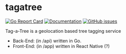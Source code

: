 # tagatree

[![Go Report Card](https://goreportcard.com/badge/github.com/adrianosela/tagatree)](https://goreportcard.com/report/github.com/adrianosela/tagatree/api)
[![Documentation](https://godoc.org/github.com/adrianosela/tagatree/api?status.svg)](https://godoc.org/github.com/adrianosela/tagatree/api)
[![GitHub issues](https://img.shields.io/github/issues/adrianosela/tagatree.svg)](https://github.com/adrianosela/tagatree/issues)

Tag-a-Tree is a geolocation based tree tagging service

* Back-End: (in /api) written in Go.
* Front-End: (in /app) written in React Native (?)
